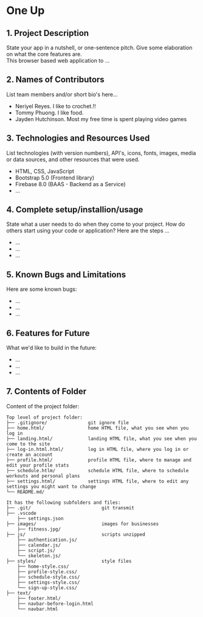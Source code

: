# One Up

## 1. Project Description

State your app in a nutshell, or one-sentence pitch. Give some elaboration on what the core features are.  
This browser based web application to ...

## 2. Names of Contributors

List team members and/or short bio's here...

- Neriyel Reyes. I like to crochet.!!
- Tommy Phuong. I like food.
- Jayden Hutchinson. Most my free time is spent playing video games

## 3. Technologies and Resources Used

List technologies (with version numbers), API's, icons, fonts, images, media or data sources, and other resources that were used.

- HTML, CSS, JavaScript
- Bootstrap 5.0 (Frontend library)
- Firebase 8.0 (BAAS - Backend as a Service)
- ...

## 4. Complete setup/installion/usage

State what a user needs to do when they come to your project. How do others start using your code or application?
Here are the steps ...

- ...
- ...
- ...

## 5. Known Bugs and Limitations

Here are some known bugs:

- ...
- ...
- ...

## 6. Features for Future

What we'd like to build in the future:

- ...
- ...
- ...

## 7. Contents of Folder

Content of the project folder:

```
Top level of project folder:
├── .gitignore/               git ignore file
├── home.html/                home HTML file, what you see when you log in
├── landing.html/             landing HTML file, what you see when you come to the site
├── log-in.html.html/         log in HTML file, where you log in or create an account
├── profile.html/             profile HTML file, where to manage and edit your profile stats
├── schedule.htlm/            schedule HTML file, where to schedule workouts and personal plans
├── settings.html/            settings HTML file, where to edit any settings you might want to change
└── README.md/

It has the following subfolders and files:
├── .git/                          git transmit
├── .vscode
    ├── settings.json
├── images/                        images for businesses
    ├── fitness.jpg/
├── js/                            scripts unzipped
    ├── authentication.js/
    ├── calendar.js/
    ├── script.js/
    └── skeleton.js/
├── styles/                        style files
    ├── home-style.css/
    ├── profile-style.css/
    ├── schedule-style.css/
    ├── settings-style.css/
    └── sign-up-style.css/
├── text/
    ├── footer.html/
    ├── navbar-before-login.html
    └── navbar.html
```
